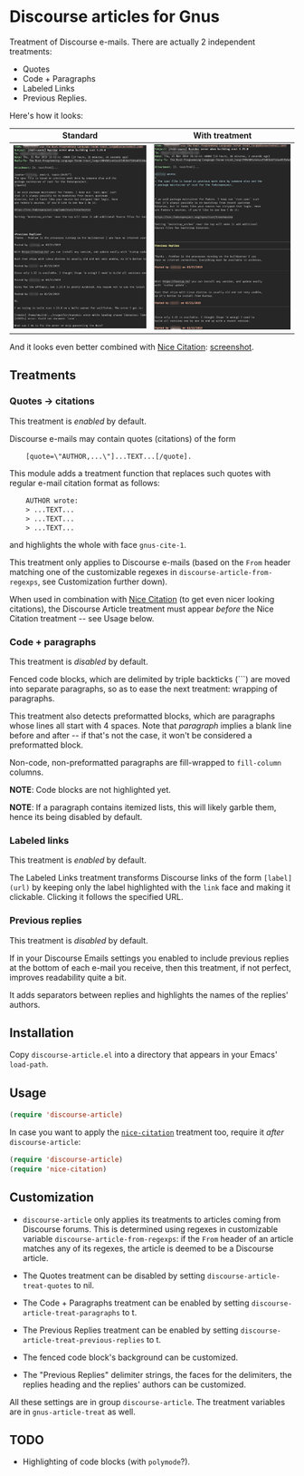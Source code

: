 # Discourse  articles for Gnus

Treatment of Discourse e-mails. There are actually 2 independent treatments:

- Quotes
- Code + Paragraphs
- Labeled Links
- Previous Replies.

Here's how it looks:

Standard | With treatment
:-------:|:-----------------:
![Standard](images/discourse-article-before.png?raw=true "Standard")  | ![After](images/discourse-article-after.png?raw=true "With discourse-article")

And it looks even better combined with [Nice Citation](https://github.com/damiencollard/nice-citation): [screenshot](images/discourse-article-after-with-nice-citation.png).

## Treatments

### Quotes -> citations

This treatment is *enabled* by default.

Discourse e-mails may contain quotes (citations) of the form

```plain
    [quote=\"AUTHOR,...\"]...TEXT...[/quote].
```

This module adds a treatment function that replaces such quotes with
regular e-mail citation format as follows:

```plain
    AUTHOR wrote:
    > ...TEXT...
    > ...TEXT...
    > ...TEXT...
```

and highlights the whole with face `gnus-cite-1`.

This treatment only applies to Discourse e-mails (based on the `From`
header matching one of the customizable regexes in
`discourse-article-from-regexps`, see Customization further down).

When used in combination with [Nice Citation](https://github.com/damiencollard/nice-citation) (to get even nicer looking
citations), the Discourse Article treatment must appear *before* the
Nice Citation treatment -- see Usage below.

### Code + paragraphs

This treatment is *disabled* by default.

Fenced code blocks, which are delimited by triple backticks (```) are moved
into separate paragraphs, so as to ease the next treatment: wrapping
of paragraphs.

This treatment also detects preformatted blocks, which are paragraphs
whose lines all start with 4 spaces. Note that *paragraph* implies a
blank line before and after -- if that's not the case, it won't be
considered a preformatted block.

Non-code, non-preformatted paragraphs are fill-wrapped to
`fill-column` columns.

**NOTE**: Code blocks are not highlighted yet.

**NOTE**: If a paragraph contains itemized lists, this will likely
garble them, hence its being disabled by default.

### Labeled links

This treatment is *enabled* by default.

The Labeled Links treatment transforms Discourse links of the form
`[label](url)` by keeping only the label highlighted with the `link` face
and making it clickable. Clicking it follows the specified URL.

### Previous replies

This treatment is *disabled* by default.

If in your Discourse Emails settings you enabled to include previous
replies at the bottom of each e-mail you receive, then this treatment,
if not perfect, improves readability quite a bit.

It adds separators between replies and highlights the names of the
replies' authors.

## Installation

Copy `discourse-article.el` into a directory that appears in your
Emacs' `load-path`.

## Usage

```lisp
(require 'discourse-article)
```

In case you want to apply the [`nice-citation`](https://github.com/damiencollard/nice-citation)
treatment too, require it *after* `discourse-article`:

```lisp
(require 'discourse-article)
(require 'nice-citation)
```

## Customization

- `discourse-article` only applies its treatments to articles coming
  from Discourse forums. This is determined using regexes in
  customizable variable `discourse-article-from-regexps`: if the
  `From` header of an article matches any of its regexes, the article
  is deemed to be a Discourse article.

- The Quotes treatment can be disabled by setting `discourse-article-treat-quotes` to nil.
- The Code + Paragraphs treatment can be enabled by setting `discourse-article-treat-paragraphs` to t.
- The Previous Replies treatment can be enabled by setting `discourse-article-treat-previous-replies` to t.

- The fenced code block's background can be customized.
- The "Previous Replies" delimiter strings, the faces for the
  delimiters, the replies heading and the replies' authors can be
  customized.

All these settings are in group `discourse-article`. The treatment variables are in
`gnus-article-treat` as well.

## TODO

- Highlighting of code blocks (with `polymode`?).

